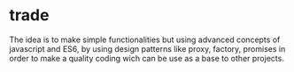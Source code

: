 # trade

The idea is to make simple functionalities but using advanced concepts of javascript and ES6, by using design patterns like proxy, factory, promises in order to make a quality coding wich can be use as a base to other projects.